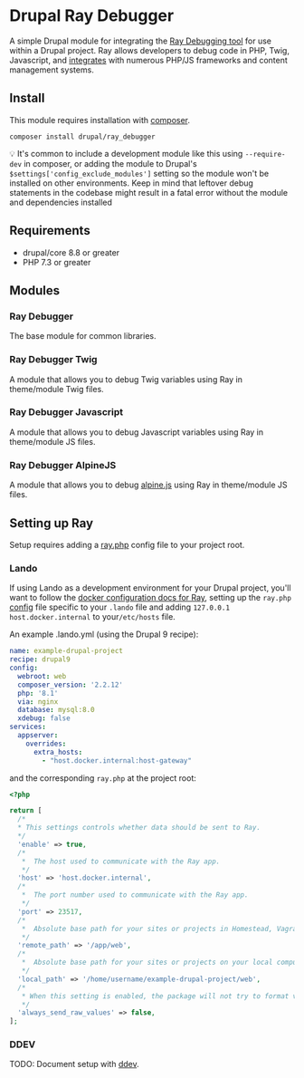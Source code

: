 # Drupal Ray Debugger

A simple Drupal module for integrating the [Ray Debugging tool](https://myray.app/) for use within a Drupal project.
Ray allows developers to debug code in PHP, Twig, Javascript, and [integrates](https://spatie.be/docs/ray/v1/installation-in-your-project/introduction)
with numerous PHP/JS frameworks and content management systems.


## Install

This module requires installation with [composer](https://getcomposer.org/).

```
composer install drupal/ray_debugger
```

:bulb: It's common to include a development module like this using `--require-dev` in composer, or adding the module
to Drupal's `$settings['config_exclude_modules']` setting so the module won't be installed on other environments. Keep
in mind that leftover debug statements in the codebase might result in a fatal error without the module and dependencies
installed

## Requirements

- drupal/core 8.8 or greater
- PHP 7.3 or greater

## Modules

### Ray Debugger

The base module for common libraries.

### Ray Debugger Twig

A module that allows you to debug Twig variables using Ray in theme/module Twig files.

### Ray Debugger Javascript

A module that allows you to debug Javascript variables using Ray in theme/module JS files.

### Ray Debugger AlpineJS

A module that allows you to debug [alpine.js](https://alpinejs.dev/start-here) using Ray in theme/module JS files.

## Setting up Ray

Setup requires adding a [ray.php](https://spatie.be/docs/ray/v1/configuration/framework-agnostic-php) config file to
your project root.

### Lando

If using Lando as a development environment for your Drupal project, you'll want to follow the [docker configuration docs
for Ray](https://spatie.be/docs/ray/v1/environment-specific-configuration/docker), setting up the `ray.php`
[config](https://spatie.be/docs/ray/v1/configuration/framework-agnostic-php) file specific to your `.lando` file
and adding `127.0.0.1 host.docker.internal` to your`/etc/hosts` file.

An example .lando.yml (using the Drupal 9 recipe):

```yaml
name: example-drupal-project
recipe: drupal9
config:
  webroot: web
  composer_version: '2.2.12'
  php: '8.1'
  via: nginx
  database: mysql:8.0
  xdebug: false
services:
  appserver:
    overrides:
      extra_hosts:
        - "host.docker.internal:host-gateway"

```
and the corresponding `ray.php` at the project root:

```php
<?php

return [
  /*
  * This settings controls whether data should be sent to Ray.
  */
  'enable' => true,
  /*
   *  The host used to communicate with the Ray app.
   */
  'host' => 'host.docker.internal',
  /*
   *  The port number used to communicate with the Ray app.
   */
  'port' => 23517,
  /*
   *  Absolute base path for your sites or projects in Homestead, Vagrant, Docker, or another remote development server.
   */
  'remote_path' => '/app/web',
  /*
   *  Absolute base path for your sites or projects on your local computer where your IDE or code editor is running on.
   */
  'local_path' => '/home/username/example-drupal-project/web',
  /*
   * When this setting is enabled, the package will not try to format values sent to Ray.
   */
  'always_send_raw_values' => false,
];
```

### DDEV

TODO: Document setup with [ddev](https://github.com/drud/ddev/).
